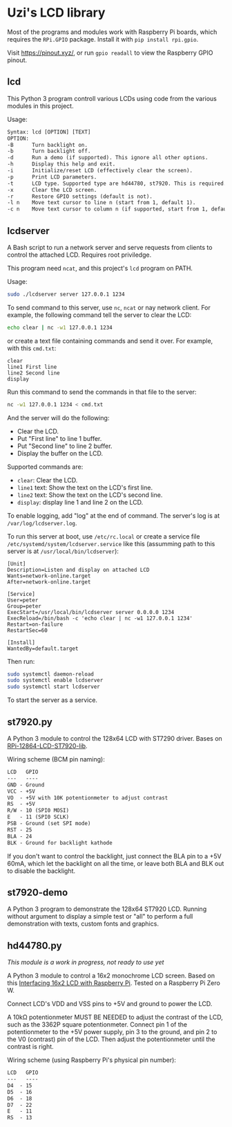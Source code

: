 # Uzi's LCD library

Most of the programs and modules work with Raspberry Pi boards, which requires the `RPi.GPIO` package. Install it with `pip install rpi.gpio`.

Visit https://pinout.xyz/, or run `gpio readall` to view the Raspberry GPIO pinout.

## lcd

This Python 3 program controll various LCDs using code from the various modules in this project. 

Usage:

```txt
Syntax: lcd [OPTION] [TEXT]
OPTION:
-B      Turn backlight on.
-b      Turn backlight off.
-d      Run a demo (if supported). This ignore all other options.
-h      Display this help and exit.
-i      Initialize/reset LCD (effectively clear the screen).
-p      Print LCD parameters.
-t      LCD type. Supported type are hd44780, st7920. This is required.
-x      Clear the LCD screen.
-r      Restore GPIO settings (default is not).
-l n    Move text cursor to line n (start from 1, default 1).
-c n    Move text cursor to column n (if supported, start from 1, default 1).
```

## lcdserver

A Bash script to run a network server and serve requests from clients to control the attached LCD. Requires root priviledge.

This program need `ncat`, and this project's `lcd` program on PATH.

Usage:

```sh
sudo ./lcdserver server 127.0.0.1 1234
```

To send command to this server, use `nc`, `ncat` or nay network client. For example, the following command tell the server to clear the LCD:

```sh
echo clear | nc -w1 127.0.0.1 1234
```

or create a text file containing commands and send it over. For example, with this `cmd.txt`:

```
clear
line1 First line
line2 Second line
display
```

Run this command to send the commands in that file to the server:

```sh
nc -w1 127.0.0.1 1234 < cmd.txt
```

And the server will do the following:

- Clear the LCD.
- Put "First line" to line 1 buffer.
- Put "Second line" to line 2 buffer.
- Display the buffer on the LCD.

Supported commands are:

- `clear`: Clear the LCD.
- `line1` text: Show the text on the LCD's first line.
- `line2` text: Show the text on the LCD's second line.
- `display`: display line 1 and line 2 on the LCD.

To enable logging, add "log" at the end of command. The server's log is at `/var/log/lcdserver.log`.

To run this server at boot, use `/etc/rc.local` or create a service file `/etc/systemd/system/lcdserver.service` like this (assumming path to this server is at `/usr/local/bin/lcdserver`):

```systemd
[Unit]
Description=Listen and display on attached LCD
Wants=network-online.target
After=network-online.target

[Service]
User=peter
Group=peter
ExecStart=/usr/local/bin/lcdserver server 0.0.0.0 1234
ExecReload=/bin/bash -c 'echo clear | nc -w1 127.0.0.1 1234'
Restart=on-failure
RestartSec=60

[Install]
WantedBy=default.target
```

Then run:

```sh
sudo systemctl daemon-reload
sudo systemctl enable lcdserver
sudo systemctl start lcdserver
```

To start the server as a service.

## st7920.py

A Python 3 module to control the 128x64 LCD with ST7290 driver. Bases on [RPi-12864-LCD-ST7920-lib](https://github.com/SrBrahma/RPi-12864-LCD-ST7920-lib).

Wiring scheme (BCM pin naming):

```txt
LCD   GPIO
---   ----
GND - Ground
VCC - +5V
VO  - +5V with 10K potentionmeter to adjust contrast
RS  - +5V
R/W - 10 (SPI0 MOSI)
E   - 11 (SPI0 SCLK)
PSB - Ground (set SPI mode)
RST - 25
BLA - 24
BLK - Ground for backlight kathode
```

If you don't want to control the backlight, just connect the BLA pin to a +5V 60mA, which let the backlight on all the time, or leave both BLA and BLK out to disable the backlight.

## st7920-demo

A Python 3 program to demonstrate the 128x64 ST7920 LCD. Running without argument to display a simple test or "all" to perform a full demonstration with texts, custom fonts and graphics.

## hd44780.py
*This module is a work in progress, not ready to use yet*

A Python 3 module to control a 16x2 monochrome LCD screen. Based on this [Interfacing 16x2 LCD with Raspberry Pi](https://www.electronicshub.org/interfacing-16x2-lcd-with-raspberry-pi/). Tested on a Raspberry Pi Zero W.

Connect LCD's VDD and VSS pins to +5V and ground to power the LCD.

A 10kΩ potentionmeter MUST BE NEEDED to adjust the contrast of the LCD, such as the 3362P square potentionmeter. Connect pin 1 of the potentionmeter to the +5V power supply, pin 3 to the ground, and pin 2 to the V0 (contrast) pin of the LCD. Then adjust the potentionmeter until the contrast is right.

Wiring scheme (using Raspberry Pi's physical pin number):

```txt
LCD   GPIO
---   ----
D4  - 15
D5  - 16
D6  - 18
D7  - 22
E   - 11
RS  - 13
```

